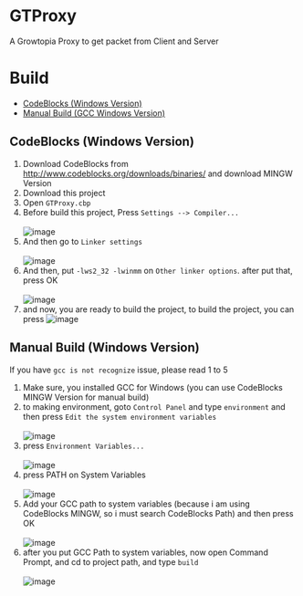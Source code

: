 # GTProxy
A Growtopia Proxy to get packet from Client and Server
# Build
- [CodeBlocks (Windows Version)](https://github.com/GuckTubeYT/GTProxy/#codeblocks-windows-version)
- [Manual Build (GCC Windows Version)](https://github.com/GuckTubeYT/GTProxy/#manual-build-windows-version)
## CodeBlocks (Windows Version)
1. Download CodeBlocks from http://www.codeblocks.org/downloads/binaries/ and download MINGW Version
2. Download this project
3. Open `GTProxy.cbp`
4. Before build this project, Press `Settings --> Compiler...`<br><br>
![image](https://user-images.githubusercontent.com/56192597/216290797-e8e78f02-d576-4235-86c8-53b28dc61813.png)
5. And then go to `Linker settings`<br><br>
![image](https://user-images.githubusercontent.com/56192597/216291324-0becc6b8-b575-4554-994a-32475d316451.png)
6. And then, put `-lws2_32 -lwinmm` on `Other linker options`. after put that, press OK <br><br>
![image](https://user-images.githubusercontent.com/56192597/216291666-1b87ddfa-2938-4c20-96d8-a6a828c36e77.png)
7. and now, you are ready to build the project, to build the project, you can press ![image](https://user-images.githubusercontent.com/56192597/216292002-8de7d903-c974-4a37-bda4-e0f8917342e3.png)
## Manual Build (Windows Version)
If you have `gcc is not recognize` issue, please read 1 to 5
1. Make sure, you installed GCC for Windows (you can use CodeBlocks MINGW Version for manual build)
2. to making environment, goto `Control Panel` and type `environment` and then press `Edit the system environment variables`<br><br>
![image](https://user-images.githubusercontent.com/56192597/216309023-f02bbaa0-5c0c-499e-96e6-3ee622c66d1c.png)
3. press `Environment Variables...`<br><br>
![image](https://user-images.githubusercontent.com/56192597/216309414-ee4ff480-716a-4a12-ad5c-1b32eae45018.png)
4. press PATH on System Variables<br><br>
![image](https://user-images.githubusercontent.com/56192597/216310063-9661f608-f338-4e88-8614-5a1754b7bfec.png)
5. Add your GCC path to system variables (because i am using CodeBlocks MINGW, so i must search CodeBlocks Path) and then press OK <br><br>
![image](https://user-images.githubusercontent.com/56192597/216310430-c2d1c2b7-ea67-431d-9ff5-48c273523890.png)
6. after you put GCC Path to system variables, now open Command Prompt, and cd to project path, and type `build`<br><br>
![image](https://user-images.githubusercontent.com/56192597/216310843-8442f295-5769-42e7-86f6-ce74f6ff4dc8.png)
